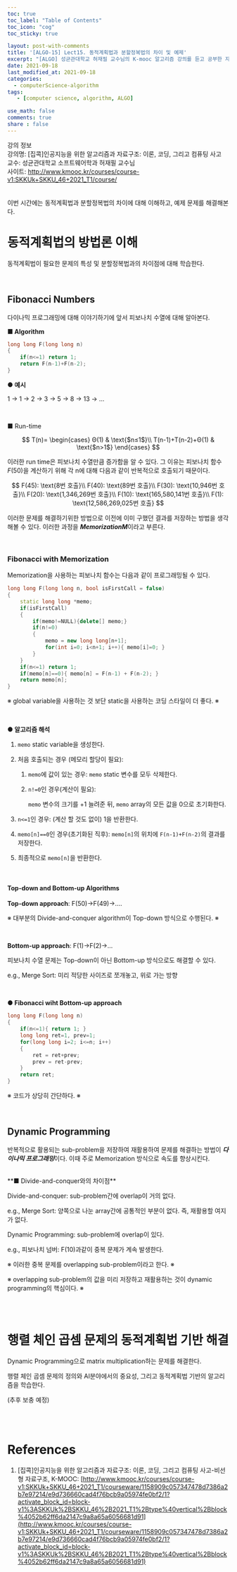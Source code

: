 ```yaml
---
toc: true
toc_label: "Table of Contents"
toc_icon: "cog"
toc_sticky: true

layout: post-with-comments
title: '[ALGO-15] Lect15. 동적계획법과 분할정복법의 차이 및 예제'
excerpt: "[ALGO] 성균관대학교 허재필 교수님의 K-mooc 알고리즘 강의를 듣고 공부한 자료입니다."
date: 2021-09-18
last_modified_at: 2021-09-18
categories:
  - computerScience-algorithm
tags: 
   - [computer science, algorithm, ALGO]

use_math: false
comments: true
share : false
---
```


<div class="info-dialog">
    <div class="title">강의 정보</div>
    <div class="content">
        강의명: [집콕]인공지능을 위한 알고리즘과 자료구조: 이론, 코딩, 그리고 컴퓨팅 사고<br>
        교수: 성균관대학교 소프트웨어학과 허재필 교수님<br>
        사이트: <a href="http://www.kmooc.kr/courses/course-v1:SKKUk+SKKU_46+2021_T1/course/">http://www.kmooc.kr/courses/course-v1:SKKUk+SKKU_46+2021_T1/course/</a>
    </div>
</div>

<br>
<br>
이번 시간에는 <hl>동적계획법과 분할정복법의 차이</hl>에 대해 이해하고, 예제 문제를 해결해본다.

<br>

# 동적계획법의 방법론 이해

<p><hl>동적계획법이 필요한 문제의 특성</hl> 및 <hl>분할정복법과의 차이점</hl>에 대해 학습한다.</p>

<br>

## Fibonacci Numbers

다이나믹 프로그래밍에 대해 이야기하기에 앞서 <hl>피보나치 수열</hl>에 대해 알아본다.

**■ Algorithm**

```c++
long long F(long long n)
{
	if(n<=1) return 1;
    return F(n-1)+F(n-2);
}
```

**● 예시**

1 → 1 → 2 → 3 → 5 → 8 → 13 → ...

<br>

■ Run-time

$$
T(n)=
\begin{cases}
	Θ(1) & \text{$n≤1$}\\
	T(n-1)+T(n-2)+Θ(1) & \text{$n>1$}
\end{cases}
$$

이러한 <hl>run time은 피보나치 수열만큼 증가함</hl>을 알 수 있다. 그 이유는 피보나치 함수 $F(50)$을 계산하기 위해 각 n에 대해 다음과 같이 반복적으로 호출되기 때문이다.

$$
F(45): \text{8번 호출}\\
F(40): \text{89번 호출}\\
F(30): \text{10,946번 호출}\\
F(20): \text{1,346,269번 호출}\\
F(10): \text{165,580,141번 호출}\\
F(1): \text{12,586,269,025번 호출}
$$

이러한 문제를 해결하기위한 방법으로 이전에 이미 구했던 결과를 저장하는 방법을 생각해볼 수 있다. 이러한 과정을 <i><b>MemorizationM</b></i>이라고 부른다. 

<br>

### Fibonacci with Memorization

<p><hl>Memorization을 사용하는 피보나치 함수</hl>는 다음과 같이 프로그래밍될 수 있다.</p>

```c++
long long F(long long n, bool isFirstCall = false)
{
    static long long *memo;
    if(isFirstCall)
    {
        if(memo!=NULL){delete[] memo;}
        if(n!=0)
        {
            memo = new long long[n+1];
            for(int i=0; i<n+1; i++){ memo[i]=0; }
        }
    }
    if(n<=1) return 1;
	if(memo[n]==0){ memo[n] = F(n-1) + F(n-2); }
    return memo[n];
}
```

<gray>※ global variable을 사용하는 것 보단 static을 사용하는 코딩 스타일이 더 좋다. ※</gray>

<br>

**● 알고리즘 해석**

1. `memo` static variable을 생성한다.

2. 처음 호출되는 경우 (메모리 할당이 필요):

   1. `memo`에 값이 있는 경우: `memo` static 변수를 모두 삭제한다.

   2. `n!=0`인 경우(계산이 필요):

      `memo` 변수의 크기를 +1 늘려준 뒤, `memo` array의 모든 값을 0으로 초기화한다.

3. `n<=1`인 경우: (계산 할 것도 없이) 1을 반환한다.

4. `memo[n]==0`인 경우(초기화된 직후): `memo[n]`의 위치에 `F(n-1)+F(n-2)`의 결과를 저장한다.

5. 최종적으로 `memo[n]`을 반환한다.

<br>

#### Top-down and Bottom-up Algorithms

**Top-down approach**: F(50)→F(49)→....

※ 대부분의 Divide-and-conquer algorithm이 Top-down 방식으로 수행된다. ※

<br>

**Bottom-up approach**: F(1)→F(2)→...

피보나치 수열 문제는 Top-down이 아닌 Bottom-up 방식으로도 해결할 수 있다.

e.g., Merge Sort: 미리 적당한 사이즈로 쪼개놓고, 위로 가는 방향

<br>

**● Fibonacci wiht Bottom-up approach**

```c++
long long F(long long n)
{
    if(n<=1){ return 1; }
    long long ret=1, prev=1;
    for(long long i=2; i<=n; i++)
    {
        ret = ret+prev;
        prev = ret-prev;
    }
    return ret;
}
```

※ 코드가 상당히 간단하다. ※

<br>

## Dynamic Programming

반복적으로 활용되는 <hl>sub-problem을 저장하여 재활용하여 문제를 해결하는 방법</hl>이 <i><b>다이나믹 프로그래밍</b></i>이다. 이때 주로 <hl>Memorization 방식으로 속도를 향상</hl>시킨다.

<br>
**■ Divide-and-conquer와의 차이점**

Divide-and-conquer: <hl>sub-problem간에 overlap이 거의 없다.</hl>

e.g., Merge Sort: 양쪽으로 나눈 array간에 공통적인 부분이 없다. 즉, 재활용할 여지가 없다.

Dynamic Programming: <hl>sub-problem에 overlap이 있다.</hl>

e.g., 피보나치 넘버: F(10)과같이 중복 문제가 계속 발생한다.

<gray>※ 이러한 중복 문제를 overlapping sub-problem이라고 한다. ※</gray>

<gray>※ overlapping sub-problem의 값을 미리 저장하고 재활용하는 것이 dynamic programming의 핵심이다. ※</gray>

<br>

<br>

# 행렬 체인 곱셈 문제의 동적계획법 기반 해결

<p><hl>Dynamic Programming으로 matrix multiplication하는 문제를 해결</hl>한다.</p>

행렬 체인 곱셈 문제의 정의와 AI분야에서의 중요성, 그리고 동적계획법 기반의 알고리즘을 학습한다.

(추후 보충 예정)

<br>

<br>

# References

1. [집콕]인공지능을 위한 알고리즘과 자료구조: 이론, 코딩, 그리고 컴퓨팅 사고-비선형 자료구조, K-MOOC: [http://www.kmooc.kr/courses/course-v1:SKKUk+SKKU_46+2021_T1/courseware/1158909c057347478d7386a2b7e97214/e9d736660cad4f76bcb9a05974fe0bf2/1?activate_block_id=block-v1%3ASKKUk%2BSKKU_46%2B2021_T1%2Btype%40vertical%2Bblock%4052b62ff6da2147c9a8a65a6056681d91](http://www.kmooc.kr/courses/course-v1:SKKUk+SKKU_46+2021_T1/courseware/1158909c057347478d7386a2b7e97214/e9d736660cad4f76bcb9a05974fe0bf2/1?activate_block_id=block-v1%3ASKKUk%2BSKKU_46%2B2021_T1%2Btype%40vertical%2Bblock%4052b62ff6da2147c9a8a65a6056681d91)

<br>

<br>  





